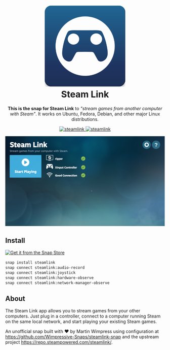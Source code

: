 <h1 align="center">
  <img src="snap/gui/steamlink.png" alt="Steam Link">
  <br />
  Steam Link
</h1>

<p align="center"><b>This is the snap for Steam Link</b> to <i>"stream games from another computer with Steam"</i>. It works on Ubuntu, Fedora, Debian, and other major Linux distributions.</p>

<p align="center">
  <a href="https://snapcraft.io/steamlink">
    <img alt="steamlink" src="https://snapcraft.io/steamlink/badge.svg" />
  </a>
  <a href="https://snapcraft.io/steamlink">
    <img alt="steamlink" src="https://snapcraft.io/steamlink/trending.svg?name=0" />
  </a>
</p>

![steamlink](.github/screenshot.png?raw=true "SteamLink")


## Install

[![Get it from the Snap Store](https://snapcraft.io/static/images/badges/en/snap-store-white.svg)](https://snapcraft.io/steamlink)

    snap install steamlink
    snap connect steamlink:audio-record
    snap connect steamlink:joystick
    snap connect steamlink:hardware-observe
    snap connect steamlink:network-manager-observe

## About

The Steam Link app allows you to stream games from your other computers. Just
plug in a controller, connect to a computer running Steam on the same local
network, and start playing your existing Steam games.

An unofficial snap built with ❤︎ by Martin Wimpress using configuration at
<https://github.com/Wimpressive-Snaps/steamlink-snap> and the upstream
project <https://repo.steampowered.com/steamlink/>.
